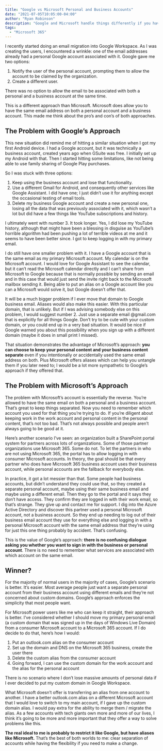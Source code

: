 ```yaml
---
title: "Google vs Microsoft Personal and Business Accounts"
date: "2021-07-05T10:05:00-04:00"
author: "Ryan Robinson"
description: "Google and Microsoft handle things differently if you have both a personal and business account, each of which have some pro's and con's."
tags:
  - "Microsoft 365"
---
```


I recently started doing an email migration into Google Workspace. As I was creating the users, I encountered a wrinkle: one of the email addresses already had a personal Google account associated with it. Google gave me two options:

1. Notify the user of the personal account, prompting them to allow the account to be claimed by the organization.
2. Create a different user.

There was no option to allow the email to be associated with both a personal and a business account at the same time.

This is a different approach than Microsoft. Microsoft does allow you to have the same email address on both a personal account and a business account. This made me think about the pro’s and con’s of both approaches.

## The Problem with Google’s Approach

This new situation did remind me of hitting a similar situation when I got my first Android device. I had a Google account, but it was technically a business account, created years ago when GSuite was free. I initially set up my Android with that. Then I started hitting some limitations, like not being able to use family sharing of Google Play purchases.

So I was stuck with three options:

1. Keep using the business account and lose that functionality.
2. Use a different Gmail for Android, and consequently other services like Google Assistant. I did have one; I just didn’t use it for anything except the occasional testing of email tools.
3. Delete my business Google account and create a new personal one, losing all the data that was previously associated with it, which wasn’t a lot but did have a few things like YouTube subscriptions and history.

I ultimately went with number 3. It took longer. Yes, I did lose my YouTube history, although that might have been a blessing in disguise as YouTube’s horrible algorithm had been pushing a lot of terrible videos at me and it seems to have been better since. I got to keep logging in with my primary email.

I do still have one smaller problem with it. I have a Google account that is the same email as my primary Microsoft account. My calendar is on the Microsoft account. I would love for Google Assistant to see the calendar, but it can’t read the Microsoft calendar directly and I can’t share from Microsoft to Google because that is normally possible by sending an email and in this case that would just send the invite right back to the Microsoft mailbox sending it. Being able to put an alias on a Google account like you can a Microsoft would solve it, but Google doesn’t offer that.

It will be a much bigger problem if I ever move that domain to Google business email. Aliases would also make this easier. With this particular domain, that is unlikely. But if I was advising somebody else on this problem, I would suggest number 2. Just use a separate email @gmail.com that is explicitly for all things Google. Don’t try to be cute with your custom domain, or you could end up in a very bad situation. It would be nice if Google warned you about this possibility when you sign up with a different domain (maybe it does in small print I missed).

That situation demonstrates the advantage of Microsoft’s approach: **you can choose to keep your personal content and your business content separate** even if you intentionally or accidentally used the same email address on both. Plus Microsoft offers aliases which can help you untangle them if you later need to; I would be a lot more sympathetic to Google’s approach if they offered that.

## The Problem with Microsoft’s Approach

The problem with Microsoft’s account is essentially the reverse. You’re allowed to have the same email on both a personal and a business account. That’s great to keep things separated. Now you need to remember which account you used for that thing you’re trying to do. If you’re diligent about keeping work in the work account and personal content in the personal content, that’s not too bad. That’s not always possible and people aren’t always going to be good at it.

Here’s another scenario I’ve seen: an organization built a SharePoint portal system for partners across lots of organizations. Some of those partner organizations use Microsoft 365. Some do not. To let the partners in who are not using Microsoft 365, the portal has to allow logging in with consumer Microsoft accounts. In theory, the goal should be that every partner who does have Microsoft 365 business account uses their business account, while personal accounts are the fallback for everybody else.

In practice, it got a lot messier than that. Some people had business accounts, but didn’t understand they could use that, so they created a separate personal account, maybe using their same business email and maybe using a different email. Then they go to the portal and it says they don’t have access. They confirm they are logged in with their work email, so that’s strange. They give up and contact me for support. I dig into the Azure Active Directory and discover this partner used a personal Microsoft account, not a business account. So they end up needing to log out of their business email account they use for everything else and logging in with a personal Microsoft account with the same email address that they’re using for just this one thing probably by accident. That’s confusing.

This is the value of Google’s approach: **there is no confusing dialogue asking you whether you want to sign in with the business or personal account**. There is no need to remember what services are associated with which account on the same email.

## Winner?

For the majority of normal users in the majority of cases, Google’s scenario is better. It’s easier. Most average people just want a separate personal account from their business account using different emails and they’re not concerned about custom domains. Google’s approach enforces the simplicity that most people want.

For Microsoft power users like me who can keep it straight, their approach is better. I’ve considered whether I should move my primary personal email (a custom domain that was signed up in the days of Windows Live Domain) from a consumer Microsoft account to a Microsoft 365 account. If I do decide to do that, here’s how I would:

1. Put an outlook.com alias on the consumer account
2. Set up the domain and DNS on the Microsoft 365 business, create the user there
3. Delete the custom alias from the consumer account
4. Going forward, I can use the custom domain for the work account and the alias for the personal account

There is no scenario where I don’t lose massive amounts of personal data if I ever decided to put my custom domain in Google Workspace.

What Microsoft doesn’t offer is transferring an alias from one account to another. I have a better outlook.com alias on a different Microsoft account that I would love to switch to my main account, if I gave up the custom domain alias. I would pay extra for the ability to merge them / migrate the alias. As a few accounts with tech giants own more and more of our lives, I think it’s going to be more and more important that they offer a way to solve problems like this.

**The real ideal to me is probably to restrict it like Google, but have aliases like Microsoft.** That’s the best of both worlds to me: clear separation of accounts while having the flexibility if you need to make a change.
